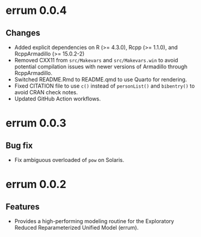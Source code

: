 # errum 0.0.4

## Changes

- Added explicit dependencies on R (>= 4.3.0), Rcpp (>= 1.1.0), and RcppArmadillo (>= 15.0.2-2)
- Removed CXX11 from `src/Makevars` and `src/Makevars.win` to avoid potential compilation issues
  with newer versions of Armadillo through RcppArmadillo.
- Switched README.Rmd to README.qmd to use Quarto for rendering.
- Fixed CITATION file to use `c()` instead of `personList()` and `bibentry()` to
  avoid CRAN check notes.
- Updated GitHub Action workflows.

# errum 0.0.3

## Bug fix

- Fix ambiguous overloaded of `pow` on Solaris.

# errum 0.0.2

## Features

- Provides a high-performing modeling routine for the Exploratory
  Reduced Reparameterized Unified Model (errum).
